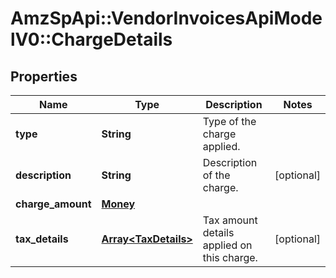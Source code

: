 # AmzSpApi::VendorInvoicesApiModelV0::ChargeDetails

## Properties
Name | Type | Description | Notes
------------ | ------------- | ------------- | -------------
**type** | **String** | Type of the charge applied. | 
**description** | **String** | Description of the charge. | [optional] 
**charge_amount** | [**Money**](Money.md) |  | 
**tax_details** | [**Array&lt;TaxDetails&gt;**](TaxDetails.md) | Tax amount details applied on this charge. | [optional] 

